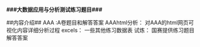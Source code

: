  **###大数据应用与分析测试练习题目###** 

##内容介绍##
AAA :A卷题目和解答答案
AAAhtml分析： 对AAA的html网页可视化内容详细分析过程
excels： 一些其他练习数据表
试炼： 国赛提供练习题目解答答案